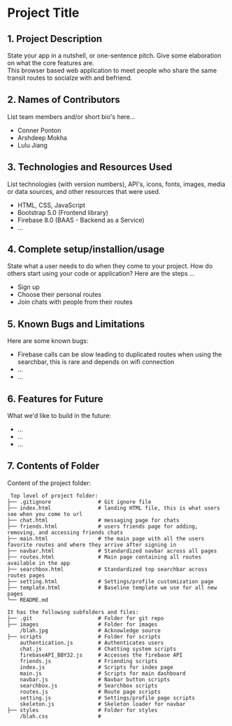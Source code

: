 # Project Title

## 1. Project Description
State your app in a nutshell, or one-sentence pitch. Give some elaboration on what the core features are.  
This browser based web application to meet people who share the same transit routes to socialze with and befriend. 

## 2. Names of Contributors
List team members and/or short bio's here... 
* Conner Ponton
* Arshdeep Mokha
* Lulu Jiang
	
## 3. Technologies and Resources Used
List technologies (with version numbers), API's, icons, fonts, images, media or data sources, and other resources that were used.
* HTML, CSS, JavaScript
* Bootstrap 5.0 (Frontend library)
* Firebase 8.0 (BAAS - Backend as a Service)
* ...

## 4. Complete setup/installion/usage
State what a user needs to do when they come to your project.  How do others start using your code or application?
Here are the steps ...
* Sign up 
* Choose their personal routes
* Join chats with people from their routes

## 5. Known Bugs and Limitations
Here are some known bugs:
* Firebase calls can be slow leading to duplicated routes when using the searchbar, this is rare and depends on wifi connection
* ...
* ...

## 6. Features for Future
What we'd like to build in the future:
* ...
* ...
* ...
	
## 7. Contents of Folder
Content of the project folder:

```
 Top level of project folder: 
├── .gitignore               # Git ignore file
├── index.html               # landing HTML file, this is what users see when you come to url
├── chat.html                # messaging page for chats
├── friends.html             # users friends page for adding, removing, and accessing friends chats
├── main.html                # the main page with all the users favorite routes and where they arrive after signing in
├── navbar.html              # Standardized navbar across all pages
├── routes.html              # Main page containing all routes available in the app 
├── searchbox.html           # Standardized top searchbar across routes pages
├── setting.html             # Settings/profile customization page
├── template.html            # Baseline template we use for all new pages
└── README.md

It has the following subfolders and files:
├── .git                     # Folder for git repo
├── images                   # Folder for images
    /blah.jpg                # Acknowledge source
├── scripts                  # Folder for scripts
    authentication.js        # Authenticates users
    chat.js                  # Chatting system scripts
    firebaseAPI_BBY32.js     # Accesses the firebase API
    friends.js               # Friending scripts
    index.js                 # Scripts for index page
    main.js                  # Scripts for main dashboard
    navbar.js                # Navbar button scripts
    searchbox.js             # Searchbox scripts
    routes.js                # Route page scripts
    setting.js               # Settings/profile page scripts
    skeleton.js              # Skeleton loader for navbar
├── styles                   # Folder for styles
    /blah.css                # 



```


